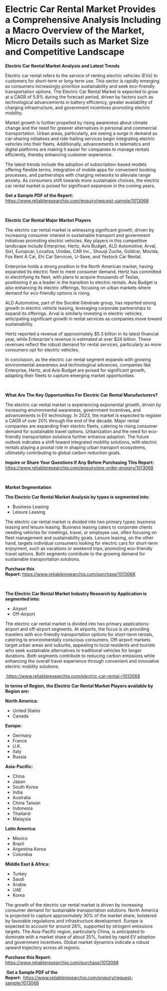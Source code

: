 <p><h1>Electric Car Rental Market Provides a Comprehensive Analysis Including a Macro Overview of the Market, Micro Details such as Market Size and Competitive Landscape</h1></p><p><strong>Electric Car Rental Market Analysis and Latest Trends</strong></p>
<p><p>Electric car rental refers to the service of renting electric vehicles (EVs) to customers for short-term or long-term use. This sector is rapidly emerging as consumers increasingly prioritize sustainability and seek eco-friendly transportation options. The Electric Car Rental Market is expected to grow at a CAGR of 5.9% during the forecast period, driven by factors such as technological advancements in battery efficiency, greater availability of charging infrastructure, and government incentives promoting electric mobility.</p><p>Market growth is further propelled by rising awareness about climate change and the need for greener alternatives in personal and commercial transportation. Urban areas, particularly, are seeing a surge in demand as car-sharing initiatives and ride-hailing services begin integrating electric vehicles into their fleets. Additionally, advancements in telematics and digital platforms are making it easier for companies to manage rentals efficiently, thereby enhancing customer experience.</p><p>The latest trends include the adoption of subscription-based models offering flexible terms, integration of mobile apps for convenient booking processes, and partnerships with charging networks to alleviate range anxiety. As consumers shift towards more sustainable choices, the electric car rental market is poised for significant expansion in the coming years.</p></p>
<p><strong>Get a Sample PDF of the Report:&nbsp;</strong> <a href="https://www.reliableresearchiq.com/enquiry/request-sample/1013068?utm_campaign=3198&utm_medium=2&utm_source=Github&utm_content=ia&utm_term=18042025&utm_id=electric-car-rental">https://www.reliableresearchiq.com/enquiry/request-sample/1013068</a></p>
<p>&nbsp;</p>
<p><strong>Electric Car Rental Major Market Players</strong></p>
<p><p>The electric car rental market is witnessing significant growth, driven by increasing consumer interest in sustainable transport and government initiatives promoting electric vehicles. Key players in this competitive landscape include Enterprise, Hertz, Avis Budget, ALD Automotive, Arval, Sixt, Europcar, Localiza, Unidas, CAR Inc., Shouqi Zuche, Goldcar, Movida, Fox Rent A Car, Ehi Car Services, U-Save, and Yestock Car Rental. </p><p>Enterprise holds a strong position in the North American market, having expanded its electric fleet to meet consumer demand. Hertz has committed to electrifying its fleet, with plans to acquire thousands of Teslas, positioning it as a leader in the transition to electric rentals. Avis Budget is also enhancing its electric offerings, focusing on urban markets where demand for eco-friendly options is rising.</p><p>ALD Automotive, part of the Société Générale group, has reported strong growth in electric vehicle leasing, leveraging corporate partnerships to expand its offerings. Arval is similarly investing in electric vehicles, anticipating significant growth in rental services as companies move toward sustainability.</p><p>Hertz reported a revenue of approximately $5.3 billion in its latest financial year, while Enterprise's revenue is estimated at over $24 billion. These revenues reflect the robust demand for rental services, particularly as more consumers opt for electric vehicles.</p><p>In conclusion, as the electric car rental segment expands with growing environmental awareness and technological advances, companies like Enterprise, Hertz, and Avis Budget are poised for significant growth, adapting their fleets to capture emerging market opportunities.</p></p>
<p>&nbsp;</p>
<p><strong>What Are The Key Opportunities For Electric Car Rental Manufacturers?</strong></p>
<p><p>The electric car rental market is experiencing exponential growth, driven by increasing environmental awareness, government incentives, and advancements in EV technology. In 2023, the market is expected to register a CAGR of over 20% through the end of the decade. Major rental companies are expanding their electric fleets, catering to rising consumer demand for sustainable travel options. Urbanization and the need for eco-friendly transportation solutions further enhance adoption. The future outlook indicates a shift toward integrated mobility solutions, with electric rentals playing a pivotal role in shaping urban transport ecosystems, ultimately contributing to global carbon reduction goals.</p></p>
<p><strong>Inquire or Share Your Questions If Any Before Purchasing This Report:</strong> <a href="https://www.reliableresearchiq.com/enquiry/pre-order-enquiry/1013068?utm_campaign=3198&utm_medium=2&utm_source=Github&utm_content=ia&utm_term=18042025&utm_id=electric-car-rental">https://www.reliableresearchiq.com/enquiry/pre-order-enquiry/1013068</a></p>
<p>&nbsp;</p>
<p><strong>Market Segmentation</strong></p>
<p><strong>The Electric Car Rental Market Analysis by types is segmented into:</strong></p>
<p><ul><li>Business Leasing</li><li>Leisure Leasing</li></ul></p>
<p><p>The electric car rental market is divided into two primary types: business leasing and leisure leasing. Business leasing caters to corporate clients needing vehicles for meetings, travel, or employee use, often focusing on fleet management and sustainability goals. Leisure leasing, on the other hand, targets individual consumers looking for electric cars for short-term enjoyment, such as vacations or weekend trips, promoting eco-friendly travel options. Both segments contribute to the growing demand for sustainable transportation solutions.</p></p>
<p><strong>Purchase this Report:&nbsp;</strong><a href="https://www.reliableresearchiq.com/purchase/1013068?utm_campaign=3198&utm_medium=2&utm_source=Github&utm_content=ia&utm_term=18042025&utm_id=electric-car-rental">https://www.reliableresearchiq.com/purchase/1013068</a></p>
<p>&nbsp;</p>
<p><strong>The Electric Car Rental Market Industry Research by Application is segmented into:</strong></p>
<p><ul><li>Airport</li><li>Off-Airport</li></ul></p>
<p><p>The electric car rental market is divided into two primary applications: airport and off-airport segments. At airports, the focus is on providing travelers with eco-friendly transportation options for short-term rentals, catering to environmentally conscious consumers. Off-airport markets target urban areas and suburbs, appealing to local residents and tourists who seek sustainable alternatives to traditional vehicles for longer durations. Both segments contribute to reducing carbon emissions while enhancing the overall travel experience through convenient and innovative electric mobility solutions.</p></p>
<p><a href="https://www.reliableresearchiq.com/electric-car-rental-r1013068?utm_campaign=3198&utm_medium=2&utm_source=Github&utm_content=ia&utm_term=18042025&utm_id=electric-car-rental">&nbsp;https://www.reliableresearchiq.com/electric-car-rental-r1013068</a></p>
<p><strong>In terms of Region, the Electric Car Rental Market Players available by Region are:</strong></p>
<p>
    <p> <strong> North America: </strong>
        <ul>
            <li>United States</li>
            <li>Canada</li>
        </ul>
        </p> 
    <p> <strong> Europe: </strong>
        <ul>
            <li>Germany</li>
            <li>France</li>
            <li>U.K.</li>
            <li>Italy</li>
            <li>Russia</li>
        </ul>
        </p> 
    <p> <strong> Asia-Pacific: </strong>
        <ul>
            <li>China</li>
            <li>Japan</li>
            <li>South Korea</li>
            <li>India</li>
            <li>Australia</li>
            <li>China Taiwan</li>
            <li>Indonesia</li>
            <li>Thailand</li>
            <li>Malaysia</li>
        </ul>
        </p> 
    <p> <strong> Latin America: </strong>
        <ul>
            <li>Mexico</li>
            <li>Brazil</li>
            <li>Argentina Korea</li>
            <li>Colombia</li>
        </ul>
        </p> 
    <p> <strong> Middle East & Africa: </strong>
        <ul>
            <li>Turkey</li>
            <li>Saudi</li>
            <li>Arabia</li>
            <li>UAE</li>
            <li>Korea</li>
        </ul>
    </p>
    </p>
<p><p>The growth of the electric car rental market is driven by increasing consumer demand for sustainable transportation solutions. North America is projected to capture approximately 30% of the market share, bolstered by favorable regulations and infrastructure development. Europe is expected to account for around 28%, supported by stringent emissions targets. The Asia-Pacific region, particularly China, is anticipated to dominate with a market share of about 35%, fueled by rapid EV adoption and government incentives. Global market dynamics indicate a robust upward trajectory across all regions.</p></p>
<p><strong>Purchase this Report: </strong><a href="https://www.reliableresearchiq.com/purchase/1013068?utm_campaign=3198&utm_medium=2&utm_source=Github&utm_content=ia&utm_term=18042025&utm_id=electric-car-rental">https://www.reliableresearchiq.com/purchase/1013068</a></p>
<p>&nbsp;<strong>Get a Sample PDF of the Report:&nbsp;&nbsp;</strong><a href="https://www.reliableresearchiq.com/enquiry/request-sample/1013068?utm_campaign=3198&utm_medium=2&utm_source=Github&utm_content=ia&utm_term=18042025&utm_id=electric-car-rental">https://www.reliableresearchiq.com/enquiry/request-sample/1013068</a></p>
<p><strong></strong></p>
<p><p></p><p></p><p></p></p>